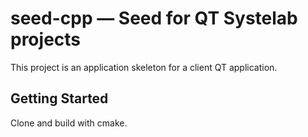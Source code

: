 # seed-cpp — Seed for QT Systelab projects

This project is an application skeleton for a client QT application.

## Getting Started

Clone and build with cmake.
